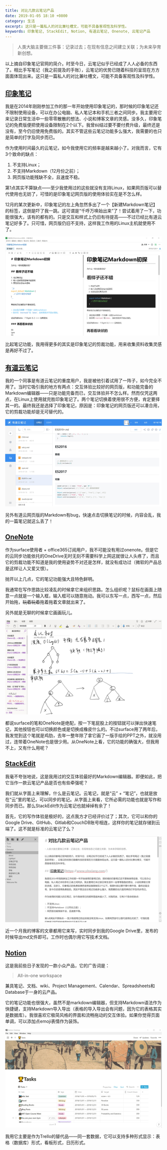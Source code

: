 ```yaml
---
title: 对比几款云笔记产品
date: 2019-01-05 18:10 +0800
category: 生活
excerpt: 这只是一篇私人的对比兼吐槽文，可能不具备客观性及科学性。
keywords: 印象笔记, StackEdit, Notion, 有道云笔记, Onenote, 云笔记产品
---
```


> 人类大脑主要做三件事：记录过去；在现有信息之间建立关联；为未来孕育新创想。

以上摘自印象笔记官网的简介。时至今日，云笔记似乎已经成了人人必备的东西了。相比手写笔记（我之前提及的手账），云笔记的优势已随着科技的呈现在方方面面体现出来。这只是一篇私人的对比兼吐槽文，可能不具备客观性及科学性。

## [印象笔记](https://www.yinxiang.com/)

我是在2014年刚刚参加工作的那一年开始使用印象笔记的，那时候的印象笔记还不限制使用设备，可以在办公电脑、私人笔记本和手机三者之间同步。我主要用它来记录日常生活中一些零零散散的想法、小说和博客文章的灵感。没多久，印象笔记的免费版便把使用设备限制在2个以下。我曾纠结过要不要付费升级，最终还是没有，至今仍旧使用免费版的。其实不管这些云笔记功能多么强大，我需要的也只是简单的打字及同步而已。

作为使用时间最久的云笔记，如今我使用它的频率是越来越小了。对我而言，它有3个致命的缺点：

1. 不支持Linux；
2. 不支持Markdown（12月份之前）；
3. 网页版功能残缺不全，且速度不稳。

第1点其实不算缺点——至少我使用过的这些就没有支持Linux，如果网页版可以替代使用也无妨了，可惜的是印象笔记网页版的使用体验实在是不怎么样。

12月的某次更新中，印象笔记的左上角忽然多出了一个【新建Markdown笔记】的标签，这倒是吓了我一跳。这可谓是“千呼万唤始出来”了！尝试着用了一下，功能很强大，该有的都有的。只是交互和样式上仍旧有待提高——不过已经比有道云笔记好多了。只可惜，网页版仍旧不支持，这样我工作用的Linux主机就使用不了。

![印象笔记](/img/notes/evernote.jpg)

比起笔记功能，我用得更多的其实是印象笔记的剪裁功能，用来收集资料收集灵感是再好不过了。

## [有道云笔记](https://note.youdao.com/)

我的一个同事是有道云笔记的重度用户，我是被他引着试用了一阵子，如今完全不用了。当时它吸引我的地方有两点：交互体验比较好的网页版，和功能完备的Markdown编辑器——只是功能完备而已，交互体验并不怎么样。然而仅凭这两点，在Linux上使用就完胜印象笔记了。两个笔记切换着使用很不方便，肯定要择其一的。最终我还是选择了印象笔记，原因是：印象笔记的网页版还可以凑合用，它的剪裁功能却是无可替代的。

![有道云笔记](/img/notes/youdao.jpg)

另外有道云网页版的Markdown有bug，快速点击切换笔记的时候，内容会乱，我的一篇笔记就这么丢了！

## [OneNote](https://www.onenote.com)

作为surface使用者 + office365订阅用户，我不可能没有用过onenote。但是它的云同步功能依托的OneDrive无时无刻不需要科学上网这就很让人头疼了，而且它的剪裁功能不知道是我的使用姿势不对还是怎样，就没有成功过（微软的产品总是这样让人又爱又恨）。

抛开以上几点，它的笔记功能强大且特色鲜明。

我通常在写作思路比较凌乱的时候拿它来组织思路。怎么组织呢？鼠标在画面上随意一点就是一个输入框，输入框可以随意拖动。我可以东写一点，西写一点，然后开始拖，~~玩着玩着~~拖着拖着文章就出来了。

另外就是无聊的时候拿它画画玩儿。

![OneNote](/img/notes/onenote.jpg)

都说surface的笔和OneNote是绝配，按一下笔屁股上的按钮就可以弹出快速笔记，其他按钮也可以切换颜色或是切换成橡皮什么的。不过surface用了两年后，我发觉到这个笔就是鸡肋，去年一整年除了拿它画了一版手绘的PPT之外，就没用过，连带着OneNote也是很少用。从OneNote上看，它的功能的确强大，但我用不上，又有什么用呢？

## [StackEdit](https://stackedit.io/)

我毫不夸张地说，这是我用过的交互体验最好的Markdown编辑器。即便如此，把它当作一款云笔记产品是否也有些牵强呢？

我们就从字面上来理解，什么是云笔记。云笔记，就是“云” + “笔记”，也就是放在“云”里的笔记，可以同步的笔记。从字面上来看，它所必需的功能也就是写作和同步而已。那么StackEdit作为云笔记也就绰绰有余了！

首先，它的写作体验是极好的，这点我方才已经评价过了；其次，它可以和你的Google Drive、GitHub、Gitlab和CouchDB账号相连，这样你的笔记就存储到云端了。这不就是标准的云笔记了么？

![StackEdit](/img/notes/stackedit.jpg)

近一个月我的博客的文章都用它来写，实时同步到我的Google Drive里，发布的时候导出md文件即可。工作时也偶尔用它写技术文档。

## [Notion](https://www.notion.so/)

这是我前些日子发现的一款小众产品，它的广告词是：

> All-in-one workspace

兼具笔记、文档、wiki、Project Management、Calendar、Spreadsheets和Database于一身的云产品。

它的笔记功能也很强大，虽然不是markdown编辑器，但支持Markdown语法作为快捷键，支持Markdown导入导出（表格的导入导出会有问题，因为它的表格其实是数据库）。我很喜欢它极简风格的界面和流畅拖动的交互体验。如果你觉得页面单调，可以添加点emoji表情作为装饰。

![Notion](/img/notes/notion.jpg)

我用它主要是作为Trello的替代品——同一套数据，它可以支持多种形式显示：表格（数据库）形式，看板形式，日历形式。
